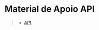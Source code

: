 # Material de Apoio API

> - _[API][api]._


[api]:https://drive.google.com/file/d/1UeVnbhS3fSXcojVC56Ak1Q9vs39diMW7/view?usp=sharing
